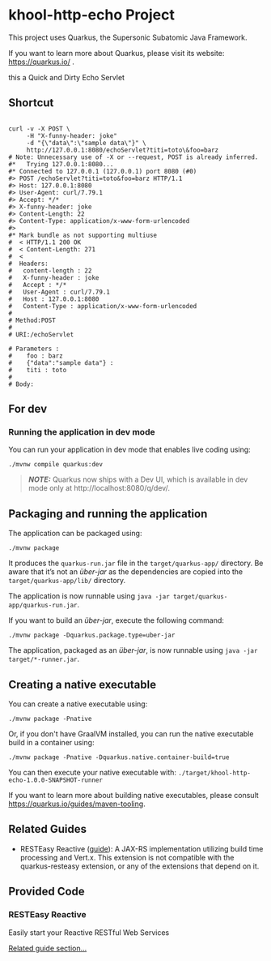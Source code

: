 # khool-http-echo Project

This project uses Quarkus, the Supersonic Subatomic Java Framework.

If you want to learn more about Quarkus, please visit its website: https://quarkus.io/ .

this a Quick and Dirty Echo Servlet

## Shortcut

```shell

curl -v -X POST \
     -H "X-funny-header: joke" 
     -d "{\"data\":\"sample data\"}" \
     http://127.0.0.1:8080/echoServlet?titi=toto\&foo=barz
# Note: Unnecessary use of -X or --request, POST is already inferred.
#*   Trying 127.0.0.1:8080...
#* Connected to 127.0.0.1 (127.0.0.1) port 8080 (#0)
#> POST /echoServlet?titi=toto&foo=barz HTTP/1.1
#> Host: 127.0.0.1:8080
#> User-Agent: curl/7.79.1
#> Accept: */*
#> X-funny-header: joke
#> Content-Length: 22
#> Content-Type: application/x-www-form-urlencoded
#>
#* Mark bundle as not supporting multiuse
#  < HTTP/1.1 200 OK
#  < Content-Length: 271
#  <
#  Headers:
#   content-length : 22
#   X-funny-header : joke
#   Accept : */*
#   User-Agent : curl/7.79.1
#   Host : 127.0.0.1:8080
#   Content-Type : application/x-www-form-urlencoded
#
# Method:POST
#
# URI:/echoServlet

# Parameters :
#    foo : barz
#    {"data":"sample data"} :
#    titi : toto
#
# Body:
```

## For dev
### Running the application in dev mode

You can run your application in dev mode that enables live coding using:
```shell script
./mvnw compile quarkus:dev
```

> **_NOTE:_**  Quarkus now ships with a Dev UI, which is available in dev mode only at http://localhost:8080/q/dev/.

## Packaging and running the application

The application can be packaged using:
```shell script
./mvnw package
```
It produces the `quarkus-run.jar` file in the `target/quarkus-app/` directory.
Be aware that it’s not an _über-jar_ as the dependencies are copied into the `target/quarkus-app/lib/` directory.

The application is now runnable using `java -jar target/quarkus-app/quarkus-run.jar`.

If you want to build an _über-jar_, execute the following command:
```shell script
./mvnw package -Dquarkus.package.type=uber-jar
```

The application, packaged as an _über-jar_, is now runnable using `java -jar target/*-runner.jar`.

## Creating a native executable

You can create a native executable using: 
```shell script
./mvnw package -Pnative
```

Or, if you don't have GraalVM installed, you can run the native executable build in a container using: 
```shell script
./mvnw package -Pnative -Dquarkus.native.container-build=true
```

You can then execute your native executable with: `./target/khool-http-echo-1.0.0-SNAPSHOT-runner`

If you want to learn more about building native executables, please consult https://quarkus.io/guides/maven-tooling.

## Related Guides

- RESTEasy Reactive ([guide](https://quarkus.io/guides/resteasy-reactive)): A JAX-RS implementation utilizing build time processing and Vert.x. This extension is not compatible with the quarkus-resteasy extension, or any of the extensions that depend on it.

## Provided Code

### RESTEasy Reactive

Easily start your Reactive RESTful Web Services

[Related guide section...](https://quarkus.io/guides/getting-started-reactive#reactive-jax-rs-resources)
